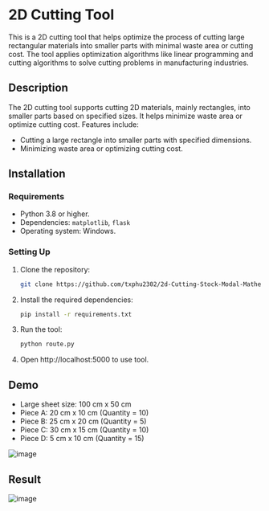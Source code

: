 # 2D Cutting Tool

This is a 2D cutting tool that helps optimize the process of cutting large rectangular materials into smaller parts with minimal waste area or cutting cost. The tool applies optimization algorithms like linear programming and cutting algorithms to solve cutting problems in manufacturing industries.

## Description

The 2D cutting tool supports cutting 2D materials, mainly rectangles, into smaller parts based on specified sizes. It helps minimize waste area or optimize cutting cost. Features include:
- Cutting a large rectangle into smaller parts with specified dimensions.
- Minimizing waste area or optimizing cutting cost.

## Installation

### Requirements
- Python 3.8 or higher.
- Dependencies: `matplotlib`, `flask`
- Operating system: Windows.

### Setting Up

1. Clone the repository:
   ```bash
   git clone https://github.com/txphu2302/2d-Cutting-Stock-Modal-Mathematics

2. Install the required dependencies:
   ```bash
   pip install -r requirements.txt

3. Run the tool:
   ```bash
   python route.py

4. Open http://localhost:5000 to use tool.

## Demo

- Large sheet size: 100 cm x 50 cm
- Piece A: 20 cm x 10 cm (Quantity = 10)
- Piece B: 25 cm x 20 cm (Quantity = 5)
- Piece C: 30 cm x 15 cm (Quantity = 10)
- Piece D: 5 cm x  10 cm (Quantity = 15)

![image](https://github.com/user-attachments/assets/d12da677-1f4f-4758-b6f8-d9226cd64275)

## Result

![image](https://github.com/user-attachments/assets/68239f25-40b7-4fde-95a2-48c5b5a630d3)


